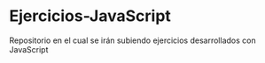 # Ejercicios-JavaScript
Repositorio en el cual se irán subiendo ejercicios desarrollados con JavaScript
